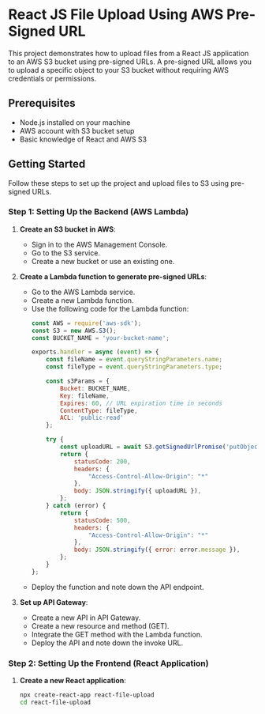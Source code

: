 # React JS File Upload Using AWS Pre-Signed URL

This project demonstrates how to upload files from a React JS application to an AWS S3 bucket using pre-signed URLs. A pre-signed URL allows you to upload a specific object to your S3 bucket without requiring AWS credentials or permissions.

## Prerequisites

- Node.js installed on your machine
- AWS account with S3 bucket setup
- Basic knowledge of React and AWS S3

## Getting Started

Follow these steps to set up the project and upload files to S3 using pre-signed URLs.

### Step 1: Setting Up the Backend (AWS Lambda)

1. **Create an S3 bucket in AWS**:
   - Sign in to the AWS Management Console.
   - Go to the S3 service.
   - Create a new bucket or use an existing one.

2. **Create a Lambda function to generate pre-signed URLs**:
   - Go to the AWS Lambda service.
   - Create a new Lambda function.
   - Use the following code for the Lambda function:
     ```javascript
     const AWS = require('aws-sdk');
     const S3 = new AWS.S3();
     const BUCKET_NAME = 'your-bucket-name';

     exports.handler = async (event) => {
         const fileName = event.queryStringParameters.name;
         const fileType = event.queryStringParameters.type;

         const s3Params = {
             Bucket: BUCKET_NAME,
             Key: fileName,
             Expires: 60, // URL expiration time in seconds
             ContentType: fileType,
             ACL: 'public-read'
         };

         try {
             const uploadURL = await S3.getSignedUrlPromise('putObject', s3Params);
             return {
                 statusCode: 200,
                 headers: {
                     "Access-Control-Allow-Origin": "*"
                 },
                 body: JSON.stringify({ uploadURL }),
             };
         } catch (error) {
             return {
                 statusCode: 500,
                 headers: {
                     "Access-Control-Allow-Origin": "*"
                 },
                 body: JSON.stringify({ error: error.message }),
             };
         }
     };
     ```
   - Deploy the function and note down the API endpoint.

3. **Set up API Gateway**:
   - Create a new API in API Gateway.
   - Create a new resource and method (GET).
   - Integrate the GET method with the Lambda function.
   - Deploy the API and note down the invoke URL.

### Step 2: Setting Up the Frontend (React Application)

1. **Create a new React application**:
   ```bash
   npx create-react-app react-file-upload
   cd react-file-upload
